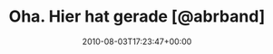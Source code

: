 ---
retweeted: false
source: <a href="http://termtter.org/" rel="nofollow">Termtter</a>
entities:
  hashtags: []
  symbols: []
  user_mentions:
  - name: August Burns Red
    screen_name: abrband
    indices:
    - '21'
    - '29'
    id_str: '778891905971159040'
    id: '778891905971159040'
  - name: Haste The Day
    screen_name: hastetheday
    indices:
    - '34'
    - '46'
    id_str: '18961861'
    id: '18961861'
  urls: []
display_text_range:
- '0'
- '87'
favorite_count: '0'
id_str: '20237340917'
truncated: false
retweet_count: '0'
id: '20237340917'
created_at: Tue Aug 03 17:23:47 +0000 2010
favorited: false
full_text: Oha. Hier hat gerade [@abrband](https://twitter.com/abrband) die [@hastetheday](https://twitter.com/hastetheday)
  überholt. http://www.last.fm/user/bascht
lang: de
tags:
- pesos:twitter
date: '2010-08-03T17:23:47+00:00'
src: https://twitter.com/bascht/status/20237340917
original_url: https://twitter.com/bascht/status/20237340917
type: twitter_tweet
text: Oha. Hier hat gerade [@abrband](https://twitter.com/abrband) die [@hastetheday](https://twitter.com/hastetheday)
  überholt. http://www.last.fm/user/bascht
title: Oha. Hier hat gerade [@abrband]

---